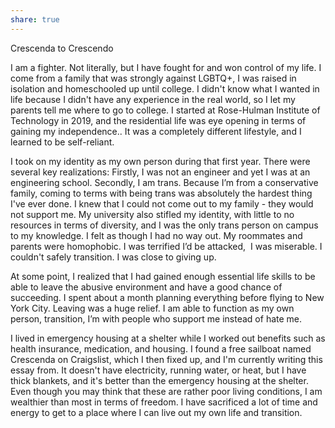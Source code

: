 ```yaml
---
share: true
---
```


Crescenda to Crescendo


I am a fighter. Not literally, but I have fought for and won control of my life. I come from a family that was strongly against LGBTQ+, I was raised in isolation and homeschooled up until college. I didn't know what I wanted in life because I didn't have any experience in the real world, so I let my parents tell me where to go to college. I started at Rose-Hulman Institute of Technology in 2019, and the residential life was eye opening in terms of gaining my independence.. It was a completely different lifestyle, and I learned to be self-reliant. 

I took on my identity as my own person during that first year. There were several key realizations: Firstly, I was not an engineer and yet I was at an engineering school. Secondly, I am trans. Because I’m from a conservative family, coming to terms with being trans was absolutely the hardest thing I've ever done. I knew that I could not come out to my family - they would not support me. My university also stifled my identity, with little to no resources in terms of diversity, and I was the only trans person on campus to my knowledge. I felt as though I had no way out. My roommates and parents were homophobic. I was terrified I’d be attacked,  I was miserable. I couldn't safely transition. I was close to giving up. 

At some point, I realized that I had gained enough essential life skills to be able to leave the abusive environment and have a good chance of succeeding. I spent about a month planning everything before flying to New York City. Leaving was a huge relief. I am able to function as my own person, transition, I’m with people who support me instead of hate me.

I lived in emergency housing at a shelter while I worked out benefits such as health insurance, medication, and housing. I found a free sailboat named Crescenda on Craigslist, which I then fixed up, and I'm currently writing this essay from. It doesn't have electricity, running water, or heat, but I have thick blankets, and it's better than the emergency housing at the shelter. Even though you may think that these are rather poor living conditions, I am wealthier than most in terms of freedom. I have sacrificed a lot of time and energy to get to a place where I can live out my own life and transition. 
